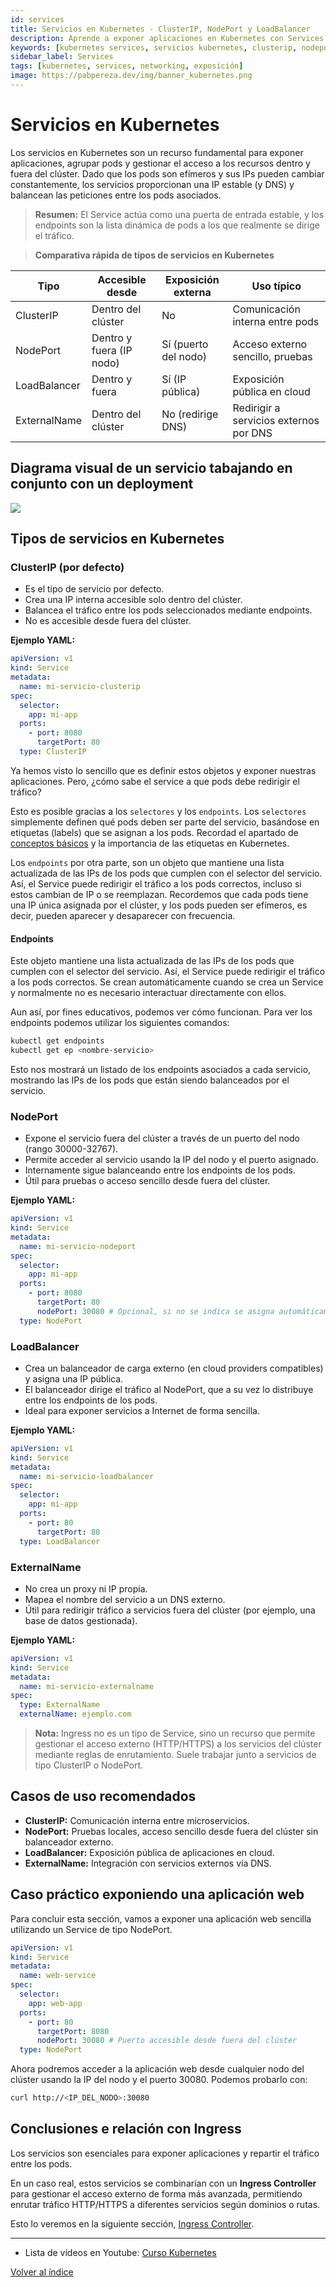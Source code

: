 ```yaml
---
id: services
title: Servicios en Kubernetes - ClusterIP, NodePort y LoadBalancer
description: Aprende a exponer aplicaciones en Kubernetes con Services. Domina ClusterIP, NodePort, LoadBalancer y endpoints con ejemplos prácticos.
keywords: [kubernetes services, servicios kubernetes, clusterip, nodeport, loadbalancer, exponer aplicaciones kubernetes, networking kubernetes]
sidebar_label: Services
tags: [kubernetes, services, networking, exposición]
image: https://pabpereza.dev/img/banner_kubernetes.png
---
```



# Servicios en Kubernetes

Los servicios en Kubernetes son un recurso fundamental para exponer aplicaciones, agrupar pods y gestionar el acceso a los recursos dentro y fuera del clúster. Dado que los pods son efímeros y sus IPs pueden cambiar constantemente, los servicios proporcionan una IP estable (y DNS) y balancean las peticiones entre los pods asociados.



> **Resumen:** El Service actúa como una puerta de entrada estable, y los endpoints son la lista dinámica de pods a los que realmente se dirige el tráfico.

> **Comparativa rápida de tipos de servicios en Kubernetes**

| Tipo           | Accesible desde         | Exposición externa | Uso típico                                 |
|----------------|------------------------|--------------------|--------------------------------------------|
| ClusterIP      | Dentro del clúster     | No                 | Comunicación interna entre pods            |
| NodePort       | Dentro y fuera (IP nodo)| Sí (puerto del nodo)| Acceso externo sencillo, pruebas           |
| LoadBalancer   | Dentro y fuera         | Sí (IP pública)    | Exposición pública en cloud                |
| ExternalName   | Dentro del clúster     | No (redirige DNS)  | Redirigir a servicios externos por DNS     |


## Diagrama visual de un servicio tabajando en conjunto con un deployment

![](./diagramas/services.drawio.svg)



## Tipos de servicios en Kubernetes

### ClusterIP (por defecto)
- Es el tipo de servicio por defecto.
- Crea una IP interna accesible solo dentro del clúster.
- Balancea el tráfico entre los pods seleccionados mediante endpoints.
- No es accesible desde fuera del clúster.

**Ejemplo YAML:**
```yaml
apiVersion: v1
kind: Service
metadata:
  name: mi-servicio-clusterip
spec:
  selector:
    app: mi-app
  ports:
    - port: 8080
      targetPort: 80
  type: ClusterIP
```

Ya hemos visto lo sencillo que es definir estos objetos y exponer nuestras aplicaciones. Pero, ¿cómo sabe el service a que pods debe redirigir el tráfico?

Esto es posible gracias a los `selectores` y los `endpoints`. Los `selectores` simplemente definen qué pods deben ser parte del servicio, basándose en etiquetas (labels) que se asignan a los pods. Recordad el apartado de [conceptos básicos](./105.Conceptos.md) y la importancia de las etiquetas en Kubernetes.

Los `endpoints` por otra parte, son un objeto que mantiene una lista actualizada de las IPs de los pods que cumplen con el selector del servicio. Así, el Service puede redirigir el tráfico a los pods correctos, incluso si estos cambian de IP o se reemplazan. Recordemos que cada pods tiene una IP única asignada por el clúster, y los pods pueden ser efímeros, es decir, pueden aparecer y desaparecer con frecuencia.

#### Endpoints 
 Este objeto mantiene una lista actualizada de las IPs de los pods que cumplen con el selector del servicio. Así, el Service puede redirigir el tráfico a los pods correctos. Se crean automáticamente cuando se crea un Service y normalmente no es necesario interactuar directamente con ellos.

 Aun así, por fines educativos, podemos ver cómo funcionan. Para ver los endpoints podemos utilizar los siguientes comandos:
  ```bash
  kubectl get endpoints
  kubectl get ep <nombre-servicio>
  ```
Esto nos mostrará un listado de los endpoints asociados a cada servicio, mostrando las IPs de los pods que están siendo balanceados por el servicio. 

### NodePort
- Expone el servicio fuera del clúster a través de un puerto del nodo (rango 30000-32767).
- Permite acceder al servicio usando la IP del nodo y el puerto asignado.
- Internamente sigue balanceando entre los endpoints de los pods.
- Útil para pruebas o acceso sencillo desde fuera del clúster.

**Ejemplo YAML:**
```yaml
apiVersion: v1
kind: Service
metadata:
  name: mi-servicio-nodeport
spec:
  selector:
    app: mi-app
  ports:
    - port: 8080
      targetPort: 80
      nodePort: 30080 # Opcional, si no se indica se asigna automáticamente
  type: NodePort
```

### LoadBalancer
- Crea un balanceador de carga externo (en cloud providers compatibles) y asigna una IP pública.
- El balanceador dirige el tráfico al NodePort, que a su vez lo distribuye entre los endpoints de los pods.
- Ideal para exponer servicios a Internet de forma sencilla.

**Ejemplo YAML:**
```yaml
apiVersion: v1
kind: Service
metadata:
  name: mi-servicio-loadbalancer
spec:
  selector:
    app: mi-app
  ports:
    - port: 80
      targetPort: 80
  type: LoadBalancer
```

### ExternalName
- No crea un proxy ni IP propia.
- Mapea el nombre del servicio a un DNS externo.
- Útil para redirigir tráfico a servicios fuera del clúster (por ejemplo, una base de datos gestionada).

**Ejemplo YAML:**
```yaml
apiVersion: v1
kind: Service
metadata:
  name: mi-servicio-externalname
spec:
  type: ExternalName
  externalName: ejemplo.com
```

> **Nota:** Ingress no es un tipo de Service, sino un recurso que permite gestionar el acceso externo (HTTP/HTTPS) a los servicios del clúster mediante reglas de enrutamiento. Suele trabajar junto a servicios de tipo ClusterIP o NodePort.

## Casos de uso recomendados
- **ClusterIP:** Comunicación interna entre microservicios.
- **NodePort:** Pruebas locales, acceso sencillo desde fuera del clúster sin balanceador externo.
- **LoadBalancer:** Exposición pública de aplicaciones en cloud.
- **ExternalName:** Integración con servicios externos vía DNS.


## Caso práctico exponiendo una aplicación web
Para concluir esta sección, vamos a exponer una aplicación web sencilla utilizando un Service de tipo NodePort.
```yaml
apiVersion: v1
kind: Service
metadata:
  name: web-service
spec:
  selector:
    app: web-app
  ports:
    - port: 80
      targetPort: 8080
      nodePort: 30080 # Puerto accesible desde fuera del clúster
  type: NodePort
```

Ahora podremos acceder a la aplicación web desde cualquier nodo del clúster usando la IP del nodo y el puerto 30080. Podemos probarlo con:
```bash
curl http://<IP_DEL_NODO>:30080
```

## Conclusiones e relación con Ingress
Los servicios son esenciales para exponer aplicaciones y repartir el tráfico entre los pods.

En un caso real, estos servicios se combinarían con un **Ingress Controller** para gestionar el acceso externo de forma más avanzada, permitiendo enrutar tráfico HTTP/HTTPS a diferentes servicios según dominios o rutas.

Esto lo veremos en la siguiente sección, [Ingress Controller](112.Ingress_controller.md).



---
* Lista de vídeos en Youtube: [Curso Kubernetes](https://www.youtube.com/playlist?list=PLQhxXeq1oc2k9MFcKxqXy5GV4yy7wqSma)

[Volver al índice](README.md#índice)